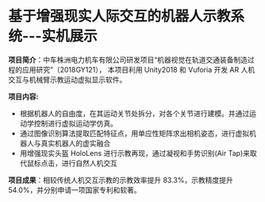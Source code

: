 # 基于增强现实人际交互的机器人示教系统---实机展示



**项目简介**：中车株洲电力机车有限公司研发项目“机器视觉在轨道交通装备制造过程的应用研究”（2018GY121），
本项目利用 Unity2018 和 Vuforia 开发 AR 人机交互与机械臂示教运动虚拟显示软件。

**项目内容:**

- 根据机器人的自由度，在其运动关节处拆分，对各个关节进行建模。并通过运动学控制进行虚拟运动学仿真。
- 通过图像识别算法提取匹配特征点，用单应性矩阵求出相机姿态，进行虚拟机器人与真实机器人的虚实融合
- 用增强现实头盔 HoloLens 进行示教再现，通过凝视和手势识别(Air Tap)来取代鼠标点击，进行自然人机交互

**项目成果**：相较传统人机交互示教的示教效率提升 83.3%，示教精度提升 54.0%，并分别申请一项国家专利和软著。

